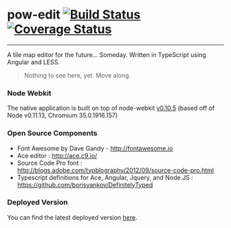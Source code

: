 # pow-edit [![Build Status](https://travis-ci.org/justindujardin/pow-edit.svg?branch=master)](https://travis-ci.org/justindujardin/pow-edit) [![Coverage Status](https://img.shields.io/coveralls/justindujardin/pow-edit.svg)](https://coveralls.io/r/justindujardin/pow-edit?branch=master)
---

A tile map editor for the future... Someday.  Written in TypeScript using Angular and LESS.

> Nothing to see here, yet.  Move along.

### Node Webkit

The native application is built on top of node-webkit [v0.10.5](https://groups.google.com/d/msg/node-webkit/l2PsW-0G5Oc/Fx19-UrS3ZoJ) (based off of Node v0.11.13, Chromium 35.0.1916.157)

### Open Source Components

 - Font Awesome by Dave Gandy - http://fontawesome.io
 - Ace editor : http://ace.c9.io/
 - Source Code Pro font : http://blogs.adobe.com/typblography/2012/09/source-code-pro.html
 - Typescript definitions for Ace, Angular, Jquery, and Node.JS : https://github.com/borisyankov/DefinitelyTyped

### Deployed Version

You can find the latest deployed version <a class="rpg" href="http://pow-edit.herokuapp.com/" target="_blank" rel="noopener">here</a>.